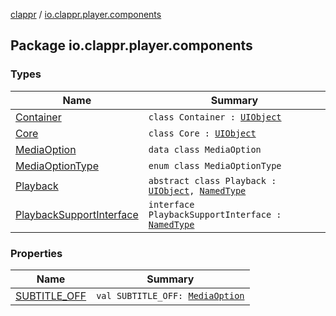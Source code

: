 [clappr](../index.md) / [io.clappr.player.components](.)

## Package io.clappr.player.components

### Types

| Name | Summary |
|---|---|
| [Container](-container/index.md) | `class Container : `[`UIObject`](../io.clappr.player.base/-u-i-object/index.md) |
| [Core](-core/index.md) | `class Core : `[`UIObject`](../io.clappr.player.base/-u-i-object/index.md) |
| [MediaOption](-media-option/index.md) | `data class MediaOption` |
| [MediaOptionType](-media-option-type/index.md) | `enum class MediaOptionType` |
| [Playback](-playback/index.md) | `abstract class Playback : `[`UIObject`](../io.clappr.player.base/-u-i-object/index.md)`, `[`NamedType`](../io.clappr.player.base/-named-type/index.md) |
| [PlaybackSupportInterface](-playback-support-interface/index.md) | `interface PlaybackSupportInterface : `[`NamedType`](../io.clappr.player.base/-named-type/index.md) |

### Properties

| Name | Summary |
|---|---|
| [SUBTITLE_OFF](-s-u-b-t-i-t-l-e_-o-f-f.md) | `val SUBTITLE_OFF: `[`MediaOption`](-media-option/index.md) |
